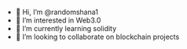 - 👋 Hi, I’m @randomshana1
- 👀 I’m interested in Web3.0
- 🌱 I’m currently learning solidity
- 💞️ I’m looking to collaborate on blockchain projects

<!---
randomshana1/randomshana1 is a ✨ special ✨ repository because its `README.md` (this file) appears on your GitHub profile.
You can click the Preview link to take a look at your changes.
--->
